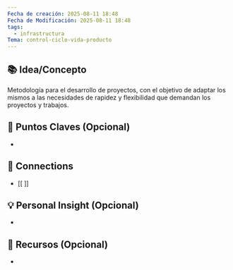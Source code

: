 ```yaml
---
Fecha de creación: 2025-08-11 18:48
Fecha de Modificación: 2025-08-11 18:48
tags:
  - infrastructura
Tema: control-ciclo-vida-producto
---
```



## 📚 Idea/Concepto 

Metodología para el desarrollo de proyectos, con el objetivo de adaptar los mismos a las necesidades de rapidez y flexibilidad que demandan los proyectos y trabajos.
## 📌 Puntos Claves (Opcional)
- 

## 🔗 Connections
- [[ ]]

## 💡 Personal Insight (Opcional)
- 
## 🧾 Recursos (Opcional)
- 